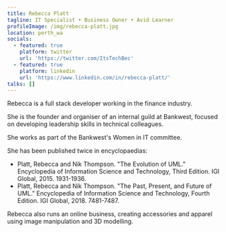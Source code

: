 ```yaml
---
title: Rebecca Platt
tagline: IT Specialist • Business Owner • Avid Learner
profileImage: /img/rebecca-platt.jpg
location: perth_wa
socials:
  - featured: true
    platform: twitter
    url: 'https://twitter.com/ItsTechBec'
  - featured: true
    platform: linkedin
    url: 'https://www.linkedin.com/in/rebecca-platt/'
talks: []
---
```

Rebecca is a full stack developer working in the finance industry. 

She is the founder and organiser of an internal guild at Bankwest, focused on developing leadership skills in technical colleagues. 

She works as part of the Bankwest's Women in IT committee.

She has been published twice in encyclopaedias:

* Platt, Rebecca and Nik Thompson. "The Evolution of UML." Encyclopedia of Information Science and Technology, Third Edition. IGI Global, 2015. 1931-1936.
* Platt, Rebecca and Nik Thompson. "The Past, Present, and Future of UML." Encyclopedia of Information Science and Technology, Fourth Edition. IGI Global, 2018. 7481-7487. 

Rebecca also runs an online business, creating accessories and apparel using image manipulation and 3D modelling.
